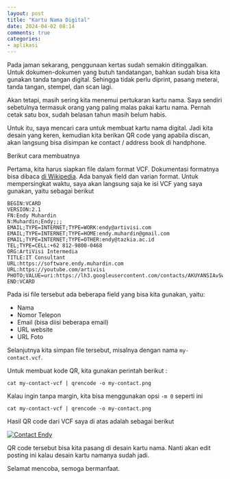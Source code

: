```yaml
---
layout: post
title: "Kartu Nama Digital"
date: 2024-04-02 08:14
comments: true
categories: 
- aplikasi
---
```


Pada jaman sekarang, penggunaan kertas sudah semakin ditinggalkan. Untuk dokumen-dokumen yang butuh tandatangan, bahkan sudah bisa kita gunakan tanda tangan digital. Sehingga tidak perlu diprint, pasang meterai, tanda tangan, stempel, dan scan lagi.

Akan tetapi, masih sering kita menemui pertukaran kartu nama. Saya sendiri sebetulnya termasuk orang yang paling malas pakai kartu nama. Pernah cetak satu box, sudah belasan tahun masih belum habis.

Untuk itu, saya mencari cara untuk membuat kartu nama digital. Jadi kita desain yang keren, kemudian kita berikan QR code yang apabila discan, akan langsung bisa disimpan ke contact / address book di handphone.

Berikut cara membuatnya

<!--more-->

Pertama, kita harus siapkan file dalam format VCF. Dokumentasi formatnya bisa dibaca [di Wikipedia](https://en.wikipedia.org/wiki/Variant_Call_Format). Ada banyak field dan varian format. Untuk mempersingkat waktu, saya akan langsung saja ke isi VCF yang saya gunakan, yaitu sebagai berikut

```
BEGIN:VCARD
VERSION:2.1
FN:Endy Muhardin
N:Muhardin;Endy;;;
EMAIL;TYPE=INTERNET;TYPE=WORK:endy@artivisi.com
EMAIL;TYPE=INTERNET;TYPE=HOME:endy.muhardin@gmail.com
EMAIL;TYPE=INTERNET;TYPE=OTHER:endy@tazkia.ac.id
TEL;TYPE=CELL:+62 812-9800-0468
ORG:ArtiVisi Intermedia
TITLE:IT Consultant
URL:https://software.endy.muhardin.com
URL:https://youtube.com/artivisi
PHOTO;VALUE=uri:https://lh3.googleusercontent.com/contacts/AKUYANSIAvSwTlLO9X1flZaNvgDZZ7n0rxHdodKCg2h1NRGuL7Riffcm
END:VCARD
```

Pada isi file tersebut ada beberapa field yang bisa kita gunakan, yaitu:

* Nama
* Nomor Telepon
* Email (bisa diisi beberapa email)
* URL website
* URL Foto

Selanjutnya kita simpan file tersebut, misalnya dengan nama `my-contact.vcf`.

Untuk membuat kode QR, kita gunakan perintah berikut :

```
cat my-contact-vcf | qrencode -o my-contact.png
```

Kalau ingin tanpa margin, kita bisa menggunakan opsi `-m 0` seperti ini

```
cat my-contact-vcf | qrencode -o my-contact.png
```

Hasil QR code dari VCF saya di atas adalah sebagai berikut

[![Contact Endy]({{site.url}}/files/contact.png)]({{site.url}}/files/contact.png)

QR code tersebut bisa kita pasang di desain kartu nama. Nanti akan edit posting ini kalau desain kartu namanya sudah jadi.

Selamat mencoba, semoga bermanfaat.